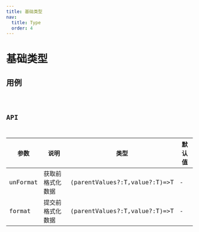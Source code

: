 ```yaml
---
title: 基础类型
nav:
  title: Type
  order: 4
---
```


# 基础类型

## 用例

<code src="./demo/index.tsx" />

## API

| 参数     | 说明             | 类型                          | 默认值 |
| -------- | ---------------- | ----------------------------- | ------ |
| unFormat | 获取前格式化数据 | (parentValues?:T,value?:T)=>T | -      |
| format   | 提交前格式化数据 | (parentValues?:T,value?:T)=>T | -      |
